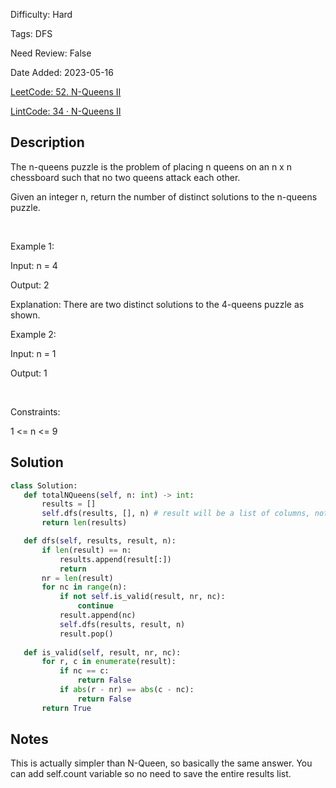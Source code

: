 Difficulty: Hard

Tags: DFS

Need Review: False

Date Added: 2023-05-16

[LeetCode: 52. N-Queens II](https://leetcode.com/problems/n-queens-ii/)

[LintCode: 34 · N-Queens II](https://lintcode.com/problem/34 )

## Description 

The n-queens puzzle is the problem of placing n queens on an n x n chessboard such that no two queens attack each other.

Given an integer n, return the number of distinct solutions to the n-queens puzzle.

 

Example 1:





Input: n = 4

Output: 2

Explanation: There are two distinct solutions to the 4-queens puzzle as shown.



Example 2:



Input: n = 1

Output: 1



 

Constraints:



1 <= n <= 9



## Solution 
 ```python 
class Solution:
    def totalNQueens(self, n: int) -> int:
        results = []
        self.dfs(results, [], n) # result will be a list of columns, not rows information needed
        return len(results)

    def dfs(self, results, result, n):
        if len(result) == n:
            results.append(result[:])
            return
        nr = len(result)
        for nc in range(n):
            if not self.is_valid(result, nr, nc):
                continue
            result.append(nc)
            self.dfs(results, result, n)
            result.pop()
    
    def is_valid(self, result, nr, nc):
        for r, c in enumerate(result):
            if nc == c:
                return False
            if abs(r - nr) == abs(c - nc):
                return False
        return True
 ``` 
## Notes
This is actually simpler than N-Queen, so basically the same answer. You can add self.count variable so no need to save
the entire results list.